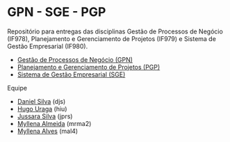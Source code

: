 # GPN - SGE - PGP

Repositório para entregas das disciplinas Gestão de Processos de Negócio (IF978), Planejamento e Gerenciamento de Projetos (IF979) e Sistema de Gestão Empresarial (IF980).

- [Gestão de Processos de Negócio (GPN)](#)
- [Planejamento e Gerenciamento de Projetos (PGP)](https://github.com/jussararodrigues/4-periodo/tree/master/pgp)
- [Sistema de Gestão Empresarial (SGE)](#)


Equipe

- [Daniel Silva](https://github.com/shirubadan) (djs)
- [Hugo Uraga](https://github.com/hugouraga) (hiu)
- [Jussara Silva](https://github.com/jussararodrigues) (jprs)
- [Myllena Almeida](https://github.com/MyllenaAlmeida) (mrma2)
- [Myllena Alves](#) (mal4)
